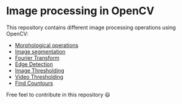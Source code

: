 # Image processing in OpenCV

This repository contains different image processing operations using OpenCV:
* [Morphological operations](https://github.com/adesgautam/opencv/blob/master/morphological_operators.py)
* [Image segmentation](https://github.com/adesgautam/opencv/blob/master/segmentation.py)
* [Fourier Transform](https://github.com/adesgautam/opencv/blob/master/fast_fourier_transform.py)
* [Edge Detection](https://github.com/adesgautam/opencv/blob/master/cannyEdgeDetection.py)
* [Image Thresholding](https://github.com/adesgautam/opencv/blob/master/thresholding.py)
* [Video Thresholding](https://github.com/adesgautam/opencv/blob/master/video_thresholding.py)
* [Find Countours](https://github.com/adesgautam/opencv/blob/master/contours.py)

Free feel to contribute in this repository 😃
